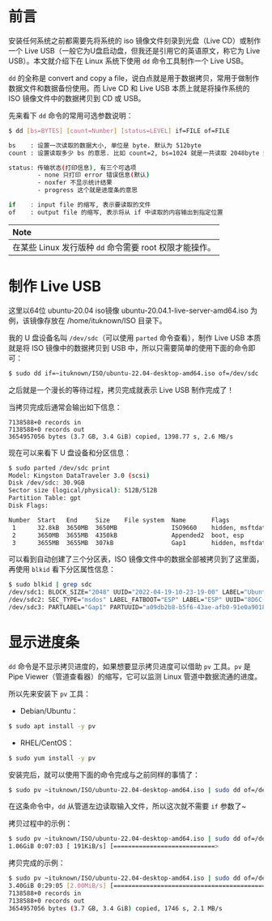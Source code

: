 # 前言

安装任何系统之前都需要先将系统的 iso 镜像文件刻录到光盘（Live CD）或制作一个 Live USB（一般它为U盘启动盘，但我还是引用它的英语原文，称它为 Live USB）。本文就介绍下在 Linux 系统下使用 `dd` 命令工具制作一个 Live USB。

`dd` 的全称是 convert and copy a file，说白点就是用于数据拷贝，常用于做制作数据文件和数据备份使用。而 Live CD 和 Live USB 本质上就是将操作系统的 ISO 镜像文件中的数据拷贝到 CD 或 USB。

先来看下 `dd` 命令的常用可选参数说明：

```bash
$ dd [bs=BYTES] [count=Number] [status=LEVEL] if=FILE of=FILE

bs    : 设置一次读取的数据大小, 单位是 byte. 默认为 512byte
count : 设置读取多少 bs 的意思. 比如 count=2, bs=1024 就是一共读取 2048byte 数据

status: 传输状态(打印信息), 有三个可选项
        - none 只打印 error 错误信息(默认)
        - noxfer 不显示统计结果
        - progress 这个就是进度条的意思

if    : input file 的缩写, 表示要读取的文件
of    : output file 的缩写, 表示将从 if 中读取的内容输出到指定位置
```

|**Note**|
|:-------|
|在某些 Linux 发行版种 `dd` 命令需要 root 权限才能操作。|

# 制作 Live USB

这里以64位 ubuntu-20.04 iso镜像 ubuntu-20.04.1-live-server-amd64.iso 为例，该镜像存放在 /home/ituknown/ISO 目录下。

我的 U 盘设备名叫 `/dev/sdc`（可以使用 `parted` 命令查看），制作 Live USB 本质就是将 ISO 镜像中的数据拷贝到 USB 中，所以只需要简单的使用下面的命令即可：

```bash
$ sudo dd if=~ituknown/ISO/ubuntu-22.04-desktop-amd64.iso of=/dev/sdc
```

之后就是一个漫长的等待过程，拷贝完成就表示 Live USB 制作完成了！

当拷贝完成后通常会输出如下信息：

```
7138588+0 records in
7138588+0 records out
3654957056 bytes (3.7 GB, 3.4 GiB) copied, 1398.77 s, 2.6 MB/s
```

现在可以来看下 U 盘设备和分区信息：

```bash
$ sudo parted /dev/sdc print
Model: Kingston DataTraveler 3.0 (scsi)
Disk /dev/sdc: 30.9GB
Sector size (logical/physical): 512B/512B
Partition Table: gpt
Disk Flags:

Number  Start   End     Size    File system  Name       Flags
 1      32.8kB  3650MB  3650MB               ISO9660    hidden, msftdata
 2      3650MB  3655MB  4350kB               Appended2  boot, esp
 3      3655MB  3655MB  307kB                Gap1       hidden, msftdata
```

可以看到自动创建了三个分区表，ISO 镜像文件中的数据全部被拷贝到了这里面，再使用 `blkid` 看下分区属性信息：

```bash
$ sudo blkid | grep sdc
/dev/sdc1: BLOCK_SIZE="2048" UUID="2022-04-19-10-23-19-00" LABEL="Ubuntu 22.04 LTS amd64" TYPE="iso9660" PARTLABEL="ISO9660" PARTUUID="a09db2b8-b5f6-43ae-afb2-91e0a90189a1"
/dev/sdc2: SEC_TYPE="msdos" LABEL_FATBOOT="ESP" LABEL="ESP" UUID="8D6C-A9F8" BLOCK_SIZE="512" TYPE="vfat" PARTLABEL="Appended2" PARTUUID="a09db2b8-b5f6-43ae-afb1-91e0a90189a1"
/dev/sdc3: PARTLABEL="Gap1" PARTUUID="a09db2b8-b5f6-43ae-afb0-91e0a90189a1"
```

# 显示进度条

`dd` 命令是不显示拷贝进度的，如果想要显示拷贝进度可以借助 `pv` 工具。`pv` 是Pipe Viewer（管道查看器）的缩写，它可以监测 Linux 管道中数据流通的进度。

所以先来安装下 `pv` 工具：

- Debian/Ubuntu：

```bash
$ sudo apt install -y pv
```

- RHEL/CentOS：

```bash
$ sudo yum install -y pv
```

安装完后，就可以使用下面的命令完成与之前同样的事情了：

```bash
$ sudo pv ~ituknown/ISO/ubuntu-22.04-desktop-amd64.iso | sudo dd of=/dev/sdc
```

在这条命令中，`dd` 从管道左边读取输入文件，所以这次就不需要 `if` 参数了~

拷贝过程中的示例：

```bash
$ sudo pv ~ituknown/ISO/ubuntu-22.04-desktop-amd64.iso | sudo dd of=/dev/sdc
1.06GiB 0:07:03 [ 191KiB/s] [============================>                                                                    ] 30% ETA 0:15:41
```

拷贝完成的示例：

```bash
$ sudo pv ~ituknown/ISO/ubuntu-22.04-desktop-amd64.iso | sudo dd of=/dev/sdc
3.40GiB 0:29:05 [2.00MiB/s] [===============================================================================================>] 100%
7138588+0 records in
7138588+0 records out
3654957056 bytes (3.7 GB, 3.4 GiB) copied, 1746 s, 2.1 MB/s
```